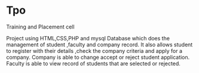 # Tpo
Training and Placement cell

Project using HTML,CSS,PHP and mysql Database which does the management of student ,faculty and company record. It also allows student to register with their details ,check the company criteria  and apply for a company. Company is able to change accept or reject student application. Faculty is able to view record of students that are selected or rejected.

